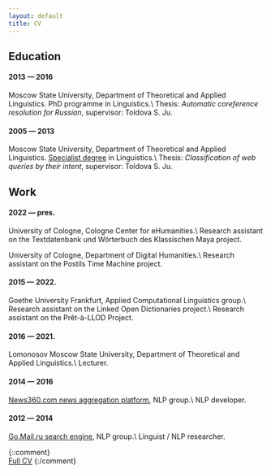 ```yaml
---
layout: default
title: CV
---
```


Education
----------

#### 2013 — 2016
Moscow State University, Department of Theoretical and Applied Linguistics.
PhD programme in Linguistics.\\
Thesis: *Automatic coreference resolution for Russian*, supervisor: Toldova S. Ju.

#### 2005 — 2013
Moscow State University, Department of Theoretical and Applied Linguistics.
[Specialist degree](https://en.wikipedia.org/wiki/Specialist_degree) in Linguistics.\\
Thesis: *Classification of web queries by their intent*, supervisor: Toldova S. Ju.

Work
-----

#### 2022 — pres.

University of Cologne, Cologne Center for eHumanities.\\
Research assistant on the Textdatenbank und Wörterbuch des Klassischen Maya project.

University of Cologne, Department of Digital Humanities.\\
Research assistant on the Postils Time Machine project.

#### 2015 — 2022.

Goethe University Frankfurt, Applied Computational Linguistics group.\\
Research assistant on the Linked Open Dictionaries project.\\
Research assistant on the Prêt-à-LLOD Project.

#### 2016 — 2021.

Lomonosov Moscow State University, Department of Theoretical and Applied Linguistics.\\
Lecturer.

#### 2014 — 2016
[News360.com news aggregation platform](http://news360.com/), NLP group.\\
NLP developer.

#### 2012 — 2014
[Go.Mail.ru search engine](https://go.mail.ru), NLP group.\\
Linguist / NLP researcher.

{::comment}
<br/>
[Full CV](https://uni-frankfurt.academia.edu/MaxIonov/CurriculumVitae)
{:/comment}